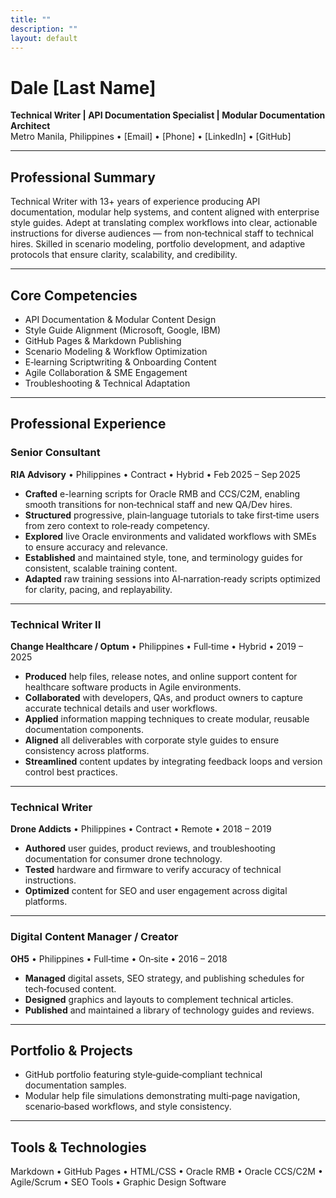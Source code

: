 ```yaml
---
title: ""
description: ""
layout: default
---
```

# Dale [Last Name]
**Technical Writer | API Documentation Specialist | Modular Documentation Architect**  
Metro Manila, Philippines • [Email] • [Phone] • [LinkedIn] • [GitHub]

---

## Professional Summary
Technical Writer with 13+ years of experience producing API documentation, modular help systems, and content aligned with enterprise style guides. Adept at translating complex workflows into clear, actionable instructions for diverse audiences — from non‑technical staff to technical hires. Skilled in scenario modeling, portfolio development, and adaptive protocols that ensure clarity, scalability, and credibility.

---

## Core Competencies
- API Documentation & Modular Content Design
- Style Guide Alignment (Microsoft, Google, IBM)
- GitHub Pages & Markdown Publishing
- Scenario Modeling & Workflow Optimization
- E‑learning Scriptwriting & Onboarding Content
- Agile Collaboration & SME Engagement
- Troubleshooting & Technical Adaptation

---

## Professional Experience

### Senior Consultant  
**RIA Advisory** • Philippines • Contract • Hybrid • Feb 2025 – Sep 2025
- **Crafted** e-learning scripts for Oracle RMB and CCS/C2M, enabling smooth transitions for non‑technical staff and new QA/Dev hires.
- **Structured** progressive, plain‑language tutorials to take first‑time users from zero context to role‑ready competency.
- **Explored** live Oracle environments and validated workflows with SMEs to ensure accuracy and relevance.
- **Established** and maintained style, tone, and terminology guides for consistent, scalable training content.
- **Adapted** raw training sessions into AI‑narration‑ready scripts optimized for clarity, pacing, and replayability.

---

### Technical Writer II  
**Change Healthcare / Optum** • Philippines • Full‑time • Hybrid • 2019 – 2025
- **Produced** help files, release notes, and online support content for healthcare software products in Agile environments.
- **Collaborated** with developers, QAs, and product owners to capture accurate technical details and user workflows.
- **Applied** information mapping techniques to create modular, reusable documentation components.
- **Aligned** all deliverables with corporate style guides to ensure consistency across platforms.
- **Streamlined** content updates by integrating feedback loops and version control best practices.

---

### Technical Writer  
**Drone Addicts** • Philippines • Contract • Remote • 2018 – 2019
- **Authored** user guides, product reviews, and troubleshooting documentation for consumer drone technology.
- **Tested** hardware and firmware to verify accuracy of technical instructions.
- **Optimized** content for SEO and user engagement across digital platforms.

---

### Digital Content Manager / Creator  
**OH5** • Philippines • Full‑time • On‑site • 2016 – 2018
- **Managed** digital assets, SEO strategy, and publishing schedules for tech‑focused content.
- **Designed** graphics and layouts to complement technical articles.
- **Published** and maintained a library of technology guides and reviews.

---

## Portfolio & Projects
- GitHub portfolio featuring style‑guide‑compliant technical documentation samples.
- Modular help file simulations demonstrating multi‑page navigation, scenario‑based workflows, and style consistency.

---

## Tools & Technologies
Markdown • GitHub Pages • HTML/CSS • Oracle RMB • Oracle CCS/C2M • Agile/Scrum • SEO Tools • Graphic Design Software
